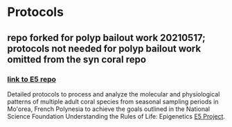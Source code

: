 # Protocols

## repo forked for polyp bailout work 20210517; protocols not needed for polyp bailout work omitted from the syn coral repo 
### [link to E5 repo](https://github.com/urol-e5/protocols)

Detailed protocols to process and analyze the molecular and physiological patterns of multiple adult coral species from seasonal sampling periods in Mo'orea, French Polynesia to achieve the goals outlined in the National Science Foundation Understanding the Rules of Life: Epigenetics [E5 Project](https://e5coral.org).
